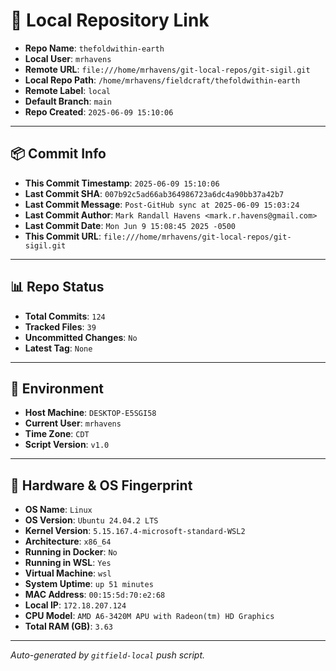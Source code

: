 # 🔗 Local Repository Link

- **Repo Name**: `thefoldwithin-earth`
- **Local User**: `mrhavens`
- **Remote URL**: `file:///home/mrhavens/git-local-repos/git-sigil.git`
- **Local Repo Path**: `/home/mrhavens/fieldcraft/thefoldwithin-earth`
- **Remote Label**: `local`
- **Default Branch**: `main`
- **Repo Created**: `2025-06-09 15:10:06`

---

## 📦 Commit Info

- **This Commit Timestamp**: `2025-06-09 15:10:06`
- **Last Commit SHA**: `007b92c5ad66ab364986723a6dc4a90bb37a42b7`
- **Last Commit Message**: `Post-GitHub sync at 2025-06-09 15:03:24`
- **Last Commit Author**: `Mark Randall Havens <mark.r.havens@gmail.com>`
- **Last Commit Date**: `Mon Jun 9 15:08:45 2025 -0500`
- **This Commit URL**: `file:///home/mrhavens/git-local-repos/git-sigil.git`

---

## 📊 Repo Status

- **Total Commits**: `124`
- **Tracked Files**: `39`
- **Uncommitted Changes**: `No`
- **Latest Tag**: `None`

---

## 🧭 Environment

- **Host Machine**: `DESKTOP-E5SGI58`
- **Current User**: `mrhavens`
- **Time Zone**: `CDT`
- **Script Version**: `v1.0`

---

## 🧬 Hardware & OS Fingerprint

- **OS Name**: `Linux`
- **OS Version**: `Ubuntu 24.04.2 LTS`
- **Kernel Version**: `5.15.167.4-microsoft-standard-WSL2`
- **Architecture**: `x86_64`
- **Running in Docker**: `No`
- **Running in WSL**: `Yes`
- **Virtual Machine**: `wsl`
- **System Uptime**: `up 51 minutes`
- **MAC Address**: `00:15:5d:70:e2:68`
- **Local IP**: `172.18.207.124`
- **CPU Model**: `AMD A6-3420M APU with Radeon(tm) HD Graphics`
- **Total RAM (GB)**: `3.63`

---

_Auto-generated by `gitfield-local` push script._
